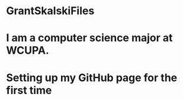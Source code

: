 # GrantSkalskiFiles
# I am a computer science major at WCUPA.
# Setting up my GitHub page for the first time
